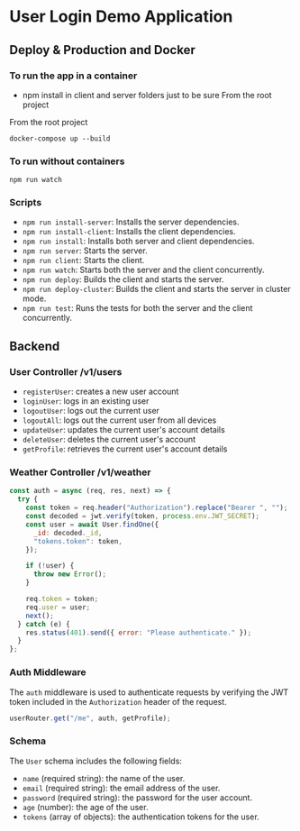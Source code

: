 # User Login Demo Application

## Deploy & Production and Docker

### To run the app in a container

- npm install in client and server folders just to be sure
  From the root project

From the root project

```
docker-compose up --build
```

### To run without containers

```
npm run watch
```

### Scripts

- `npm run install-server`: Installs the server dependencies.
- `npm run install-client`: Installs the client dependencies.
- `npm run install`: Installs both server and client dependencies.
- `npm run server`: Starts the server.
- `npm run client`: Starts the client.
- `npm run watch`: Starts both the server and the client concurrently.
- `npm run deploy`: Builds the client and starts the server.
- `npm run deploy-cluster`: Builds the client and starts the server in cluster mode.
- `npm run test`: Runs the tests for both the server and the client concurrently.

## Backend

### User Controller /v1/users

- `registerUser`: creates a new user account
- `loginUser`: logs in an existing user
- `logoutUser`: logs out the current user
- `logoutAll`: logs out the current user from all devices
- `updateUser`: updates the current user's account details
- `deleteUser`: deletes the current user's account
- `getProfile`: retrieves the current user's account details

### Weather Controller /v1/weather

```js
const auth = async (req, res, next) => {
  try {
    const token = req.header("Authorization").replace("Bearer ", "");
    const decoded = jwt.verify(token, process.env.JWT_SECRET);
    const user = await User.findOne({
      _id: decoded._id,
      "tokens.token": token,
    });

    if (!user) {
      throw new Error();
    }

    req.token = token;
    req.user = user;
    next();
  } catch (e) {
    res.status(401).send({ error: "Please authenticate." });
  }
};
```

### Auth Middleware

The `auth` middleware is used to authenticate requests by verifying the JWT token included in the `Authorization` header of the request.

```js
userRouter.get("/me", auth, getProfile);
```

### Schema

The `User` schema includes the following fields:

- `name` (required string): the name of the user.
- `email` (required string): the email address of the user.
- `password` (required string): the password for the user account.
- `age` (number): the age of the user.
- `tokens` (array of objects): the authentication tokens for the user.
